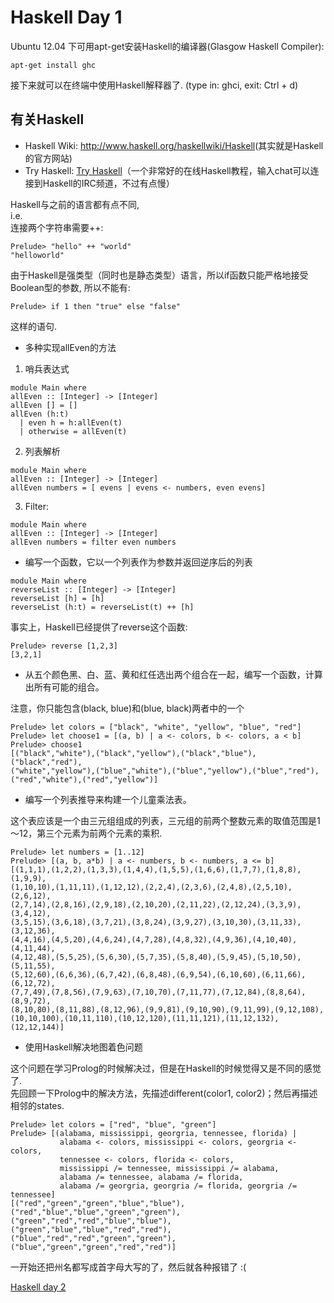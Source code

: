 # Haskell Day 1

Ubuntu 12.04 下可用apt-get安装Haskell的编译器(Glasgow Haskell Compiler):
    
    apt-get install ghc          

接下来就可以在终端中使用Haskell解释器了. (type in: ghci, exit: Ctrl + d)

## 有关Haskell

* Haskell Wiki: <http://www.haskell.org/haskellwiki/Haskell>(其实就是Haskell的官方网站) 
* Try Haskell: [Try Haskell](http://tryhaskell.org)（一个非常好的在线Haskell教程，输入chat可以连接到Haskell的IRC频道，不过有点慢） 

Haskell与之前的语言都有点不同,  
i.e.  
连接两个字符串需要++:
    
    Prelude> "hello" ++ "world"
    "helloworld"              

由于Haskell是强类型（同时也是静态类型）语言，所以if函数只能严格地接受Boolean型的参数, 所以不能有:
    
    Prelude> if 1 then "true" else "false"   

这样的语句.

* 多种实现allEven的方法 

1. 哨兵表达式 

```
module Main where
allEven :: [Integer] -> [Integer]
allEven [] = []
allEven (h:t)
  | even h = h:allEven(t)
  | otherwise = allEven(t)
```
                    

2. 列表解析 

```     
module Main where
allEven :: [Integer] -> [Integer]
allEven numbers = [ evens | evens <- numbers, even evens]
```                 

3. Filter: 

```   
module Main where
allEven :: [Integer] -> [Integer]
allEven numbers = filter even numbers
```                    

* 编写一个函数，它以一个列表作为参数并返回逆序后的列表 

```  
module Main where
reverseList :: [Integer] -> [Integer]
reverseList [h] = [h]
reverseList (h:t) = reverseList(t) ++ [h]
```          

事实上，Haskell已经提供了reverse这个函数:
    
    Prelude> reverse [1,2,3]
    [3,2,1]
            

* 从五个颜色黑、白、蓝、黄和红任选出两个组合在一起，编写一个函数，计算出所有可能的组合。

注意，你只能包含(black, blue)和(blue, black)两者中的一个 
    
    Prelude> let colors = ["black", "white", "yellow", "blue", "red"]
    Prelude> let choose1 = [(a, b) | a <- colors, b <- colors, a < b]
    Prelude> choose1
    [("black","white"),("black","yellow"),("black","blue"),("black","red"),
    ("white","yellow"),("blue","white"),("blue","yellow"),("blue","red"),
    ("red","white"),("red","yellow")] 
            

* 编写一个列表推导来构建一个儿童乘法表。

这个表应该是一个由三元组组成的列表，三元组的前两个整数元素的取值范围是1～12，第三个元素为前两个元素的乘积. 
    
    Prelude> let numbers = [1..12]
    Prelude> [(a, b, a*b) | a <- numbers, b <- numbers, a <= b]
    [(1,1,1),(1,2,2),(1,3,3),(1,4,4),(1,5,5),(1,6,6),(1,7,7),(1,8,8),(1,9,9),
    (1,10,10),(1,11,11),(1,12,12),(2,2,4),(2,3,6),(2,4,8),(2,5,10),(2,6,12),
    (2,7,14),(2,8,16),(2,9,18),(2,10,20),(2,11,22),(2,12,24),(3,3,9),(3,4,12),
    (3,5,15),(3,6,18),(3,7,21),(3,8,24),(3,9,27),(3,10,30),(3,11,33),(3,12,36),
    (4,4,16),(4,5,20),(4,6,24),(4,7,28),(4,8,32),(4,9,36),(4,10,40),(4,11,44),
    (4,12,48),(5,5,25),(5,6,30),(5,7,35),(5,8,40),(5,9,45),(5,10,50),(5,11,55),
    (5,12,60),(6,6,36),(6,7,42),(6,8,48),(6,9,54),(6,10,60),(6,11,66),(6,12,72),
    (7,7,49),(7,8,56),(7,9,63),(7,10,70),(7,11,77),(7,12,84),(8,8,64),(8,9,72),
    (8,10,80),(8,11,88),(8,12,96),(9,9,81),(9,10,90),(9,11,99),(9,12,108),
    (10,10,100),(10,11,110),(10,12,120),(11,11,121),(11,12,132),(12,12,144)]
            

* 使用Haskell解决地图着色问题

这个问题在学习Prolog的时候解决过，但是在Haskell的时候觉得又是不同的感觉了.  
先回顾一下Prolog中的解决方法，先描述different(color1, color2)；然后再描述相邻的states.

    
    Prelude> let colors = ["red", "blue", "green"]
    Prelude> [(alabama, mississippi, georgria, tennessee, florida) | 
               alabama <- colors, mississippi <- colors, georgria <- colors, 
               tennessee <- colors, florida <- colors, 
               mississippi /= tennessee, mississippi /= alabama, 
               alabama /= tennessee, alabama /= florida, 
               alabama /= georgria, georgria /= florida, georgria /= tennessee]
    [("red","green","green","blue","blue"),("red","blue","blue","green","green"),
    ("green","red","red","blue","blue"),("green","blue","blue","red","red"),
    ("blue","red","red","green","green"),("blue","green","green","red","red")]
            

一开始还把州名都写成首字母大写的了，然后就各种报错了 :(

[Haskell day 2](Haksell_day_2.md)
